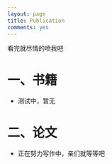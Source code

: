 ```yaml
---
layout: page
title: Publication
comments: yes
---
```


看完就尽情的喷我吧

# 一、书籍

- 测试中，暂无

# 二、论文

- 正在努力写作中，亲们就等等吧



